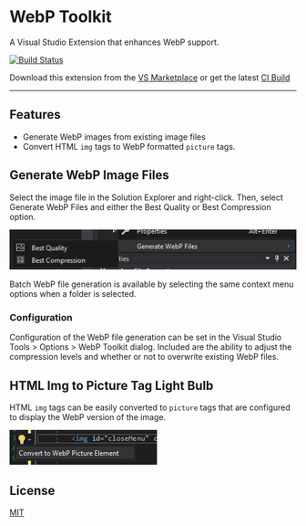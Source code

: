 # WebP Toolkit
A Visual Studio Extension that enhances WebP support.

[![Build Status](https://dev.azure.com/kyleherzog/WebpToolkit/_apis/build/status/WebpToolkit?branchName=master)](https://dev.azure.com/kyleherzog/WebpToolkit/_build/latest?definitionId=12&branchName=master)

Download this extension from the [VS Marketplace](https://marketplace.visualstudio.com/items?itemName=kherzog.WebpToolkit) or get the latest [CI Build](https://www.vsixgallery.com/extension/WebpToolkit.3c6bbdde-9aa2-4b8a-b6e8-732cf3bfac87)

---
## Features
- Generate WebP images from existing image files
- Convert HTML `img` tags to WebP formatted `picture` tags.

## Generate WebP Image Files
Select the image file in the Solution Explorer and right-click.  Then, select Generate WebP Files and either the Best Quality or Best Compression option.

![Generate Context Menu](art/generate-context.jpg)

Batch WebP file generation is available by selecting the same context menu options when a folder is selected.

### Configuration
Configuration of the WebP file generation can be set in the Visual Studio Tools > Options > WebP Toolkit dialog. Included are the ability to adjust the compression levels and whether or not to overwrite existing WebP files.

## HTML Img to Picture Tag Light Bulb
HTML `img` tags can be easily converted to `picture` tags that are configured to display the WebP version of the image.

![Img to Picture Tag](art/img-to-picture.jpg)

## License
[MIT](LICENSE)